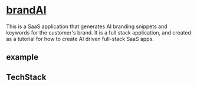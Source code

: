# [brandAI](https://brand-ai-one.vercel.app/)
This is a SaaS application that generates AI branding snippets and keywords for the customer's brand. It is a full stack application, and created as a tutorial for how to create AI driven full-stack SaaS apps.

## example

## TechStack
